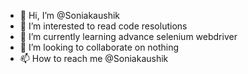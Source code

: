 - 👋 Hi, I’m @Soniakaushik
- 👀 I’m interested to read code resolutions
- 🌱 I’m currently learning advance selenium webdriver
- 💞️ I’m looking to collaborate on nothing
- 📫 How to reach me @Soniakaushik

<!---
Soniakaushik/Soniakaushik is a ✨ special ✨ repository because its `README.md` (this file) appears on your GitHub profile.
You can click the Preview link to take a look at your changes.
--->
